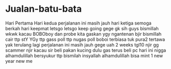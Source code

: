 # Jualan-batu-bata
Hari Pertama
Hari kedua perjalanan ini masih jauh
hari ketiga semoga berkah
hari keepmat letsgo
letsgo keep going
gege gk sih guys bismillah
wkwk kacau
BOBOboy dan probe
kita gaskan ygy
ngantenan bjir
bismillah cair
ttp stY YGy
ttp gass poll
ttp nugas poll
boboi
terbiasa tuk pura2 tertawa
yak terulang lagi
perjalanan ini masih jauh
gege uah
2 weeks
tgl10 njir gg
scammer njir
kacau sir
beli pakan kucing dulu
gas terus
beli pc
hari ini nigga
alhamdulillah bersyukur
ttp bismilah
insyallah
alhamdulillah bisa mint 1
new year new me

